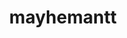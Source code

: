 ---
title: mayhemantt
github: https://github.com/mayhemantt
mode: dark
transition: 1s
score: 79.2
archetype:
- Little Bit of Everything
---